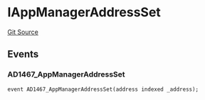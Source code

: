 # IAppManagerAddressSet
[Git Source](https://github.com/thrackle-io/forte-rules-engine/blob/c68a304eba8615cfb7f60cfb23fe792f1083c190/src/common/IEvents.sol)


## Events
### AD1467_AppManagerAddressSet

```solidity
event AD1467_AppManagerAddressSet(address indexed _address);
```


